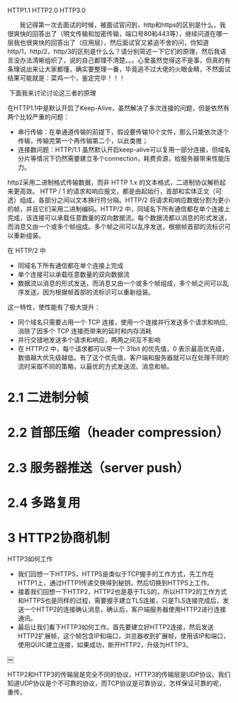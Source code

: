 HTTP1.1  HTTP2.0  HTTP3.0


       我记得第一次去面试的时候，被面试官问到，http和https的区别是什么，我很爽快的回答出了（明文传输和加密传输，端口号80和443等），继续问道在哪一层我也很爽快的回答出了（应用层），然后面试官又紧追不舍的问，你知道http/1，http/2，http/3的区别是什么么？请分别简述一下它们的原理，然后我语言没办法清晰组织了，说的自己都理不清楚。。。心里虽然觉得这不是事，但真的有条理说出来让大家都懂，确实要整理一番，毕竟逃不过大佬的火眼金睛，不然面试结果可能就是：菜鸡一个，鉴定完毕！！！

 下面我来讨论讨论这三者的原理


在HTTP1.1中是默认开启了Keep-Alive，虽然解决了多次连接的问题，但是依然有两个比较严重的问题：
* 串行传输：在单通道传输的前提下，假设要传输10个文件，那么只能依次逐个传输，传输完第一个再传输第二个，以此类推；
* 连接数问题：HTTP/1.1 虽然默认开启keep-alive可以复用一部分连接，但域名分片等情况下仍然需要建立多个connection，耗费资源，给服务器带来性能压力。


http2采用二进制格式传输数据，而非 HTTP 1.x 的文本格式，二进制协议解析起来更高效。 HTTP / 1 的请求和响应报文，都是由起始行，首部和实体正文（可选）组成，各部分之间以文本换行符分隔。HTTP/2 将请求和响应数据分割为更小的帧，并且它们采用二进制编码。HTTP/2 中，同域名下所有通信都在单个连接上完成，该连接可以承载任意数量的双向数据流。每个数据流都以消息的形式发送，而消息又由一个或多个帧组成。多个帧之间可以乱序发送，根据帧首部的流标识可以重新组装。


在 HTTP/2 中
* 同域名下所有通信都在单个连接上完成
* 单个连接可以承载任意数量的双向数据流
* 数据流以消息的形式发送，而消息又由一个或多个帧组成，多个帧之间可以乱序发送，因为根据帧首部的流标识可以重新组装。


这一特性，使性能有了极大提升：
* 同个域名只需要占用一个 TCP 连接，使用一个连接并行发送多个请求和响应,消除了因多个 TCP 连接而带来的延时和内存消耗
* 并行交错地发送多个请求和响应，两两之间互不影响
* 在 HTTP/2 中，每个请求都可以带一个 31bit 的优先值，0 表示最高优先级， 数值越大优先级越低。有了这个优先值，客户端和服务器就可以在处理不同的流时采取不同的策略，以最优的方式发送流、消息和帧。

# 2.1 二进制分帧
# 2.2 首部压缩（header compression）
# 2.3 服务器推送（server push）
# 2.4 多路复用
# 3 HTTP2协商机制


HTTP3如何工作
* 我们回想一下HTTPS，HTTPS是类似于TCP握手的工作方式，先工作在HTTP1上，通过HTTP1传递交换得到秘钥，然后切换到HTTPS上工作。
* 接着我们回想一下HTTP2，HTTP2也是基于TLS的，所以HTTP2的工作方式和HTTPS也是同样的过程，需要握手建立TLS连接，只是TLS连接完成后，发送一个HTTP2的连接确认消息，确认后，客户端服务器使用HTTP2进行连接通讯。
* 最后让我们看下HTTP3如何工作。首先要建立好HTTP2连接，然后发送HTTP2扩展帧，这个帧包含IP和端口，浏览器收到扩展帧，使用该IP和端口，使用QUIC建立连接，如果成功，断开HTTP2，升级为HTTP3。

￼

HTTP2和HTTP3的传输层是完全不同的协议，HTTP3的传输层是UDP协议。我们知道UDP协议是个不可靠的协议，而TCP协议是可靠协议，怎样保证可靠的呢，重传。




